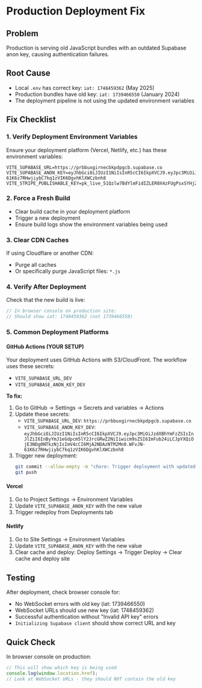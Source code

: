 # Production Deployment Fix

## Problem
Production is serving old JavaScript bundles with an outdated Supabase anon key, causing authentication failures.

## Root Cause
- Local `.env` has correct key: `iat: 1748459362` (May 2025)
- Production bundles have old key: `iat: 1739466550` (January 2024)
- The deployment pipeline is not using the updated environment variables

## Fix Checklist

### 1. Verify Deployment Environment Variables
Ensure your deployment platform (Vercel, Netlify, etc.) has these environment variables:
```
VITE_SUPABASE_URL=https://prbbuxgirnecbkpdpgcb.supabase.co
VITE_SUPABASE_ANON_KEY=eyJhbGciOiJIUzI1NiIsInR5cCI6IkpXVCJ9.eyJpc3MiOiJzdXBhYmFzZSIsInJlZiI6InByYmJ1eGdpcm5lY2JrcGRwZ2NiIiwicm9sZSI6ImFub24iLCJpYXQiOjE3NDg0NTkzNjIsImV4cCI6MjA2NDAzNTM2Mn0.WFvJN-61K6z7RHwjiybC7kq1zVIK6DgvhKlXWCzbnh8
VITE_STRIPE_PUBLISHABLE_KEY=pk_live_51Qzlw7BdYlmFidIZLER0X4zFUgPsxSYHjZy55rmq3QFBKATeIam0f21npAlF4evbfijTTUsjiJI2weV6tdMj5xZo00LHBEwH6x
```

### 2. Force a Fresh Build
- Clear build cache in your deployment platform
- Trigger a new deployment
- Ensure build logs show the environment variables being used

### 3. Clear CDN Caches
If using Cloudflare or another CDN:
- Purge all caches
- Or specifically purge JavaScript files: `*.js`

### 4. Verify After Deployment
Check that the new build is live:
```javascript
// In browser console on production site:
// Should show iat: 1748459362 (not 1739466550)
```

### 5. Common Deployment Platforms

#### GitHub Actions (YOUR SETUP)
Your deployment uses GitHub Actions with S3/CloudFront. The workflow uses these secrets:
- `VITE_SUPABASE_URL_DEV`
- `VITE_SUPABASE_ANON_KEY_DEV`

**To fix:**
1. Go to GitHub → Settings → Secrets and variables → Actions
2. Update these secrets:
   - `VITE_SUPABASE_URL_DEV`: `https://prbbuxgirnecbkpdpgcb.supabase.co`
   - `VITE_SUPABASE_ANON_KEY_DEV`: `eyJhbGciOiJIUzI1NiIsInR5cCI6IkpXVCJ9.eyJpc3MiOiJzdXBhYmFzZSIsInJlZiI6InByYmJ1eGdpcm5lY2JrcGRwZ2NiIiwicm9sZSI6ImFub24iLCJpYXQiOjE3NDg0NTkzNjIsImV4cCI6MjA2NDAzNTM2Mn0.WFvJN-61K6z7RHwjiybC7kq1zVIK6DgvhKlXWCzbnh8`
3. Trigger new deployment:
   ```bash
   git commit --allow-empty -m "chore: Trigger deployment with updated secrets"
   git push
   ```

#### Vercel
1. Go to Project Settings → Environment Variables
2. Update `VITE_SUPABASE_ANON_KEY` with the new value
3. Trigger redeploy from Deployments tab

#### Netlify
1. Go to Site Settings → Environment Variables
2. Update `VITE_SUPABASE_ANON_KEY` with the new value
3. Clear cache and deploy: Deploy Settings → Trigger Deploy → Clear cache and deploy site

## Testing
After deployment, check browser console for:
- No WebSocket errors with old key (iat: 1739466550)
- WebSocket URLs should use new key (iat: 1748459362)
- Successful authentication without "Invalid API key" errors
- `Initializing Supabase client` should show correct URL and key

## Quick Check
In browser console on production:
```javascript
// This will show which key is being used
console.log(window.location.href);
// Look at WebSocket URLs - they should NOT contain the old key 